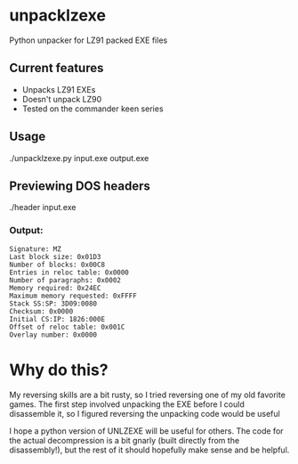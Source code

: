 # unpacklzexe
Python unpacker for LZ91 packed EXE files

## Current features
- Unpacks LZ91 EXEs
- Doesn't unpack LZ90
- Tested on the commander keen series

## Usage
./unpacklzexe.py input.exe output.exe

## Previewing DOS headers
./header input.exe

### Output:
```
Signature: MZ
Last block size: 0x01D3
Number of blocks: 0x00C8
Entries in reloc table: 0x0000
Number of paragraphs: 0x0002
Memory required: 0x24EC
Maximum memory requested: 0xFFFF
Stack SS:SP: 3D09:0080
Checksum: 0x0000
Initial CS:IP: 1826:000E
Offset of reloc table: 0x001C
Overlay number: 0x0000
```

# Why do this?
My reversing skills are a bit rusty, so I tried reversing one of my old favorite games. The first step involved unpacking the EXE before I could disassemble it, so I figured reversing the unpacking code would be useful

I hope a python version of UNLZEXE will be useful for others. The code for the actual decompression is a bit gnarly (built directly from the disassembly!), but the rest of it should hopefully make sense and be helpful.

